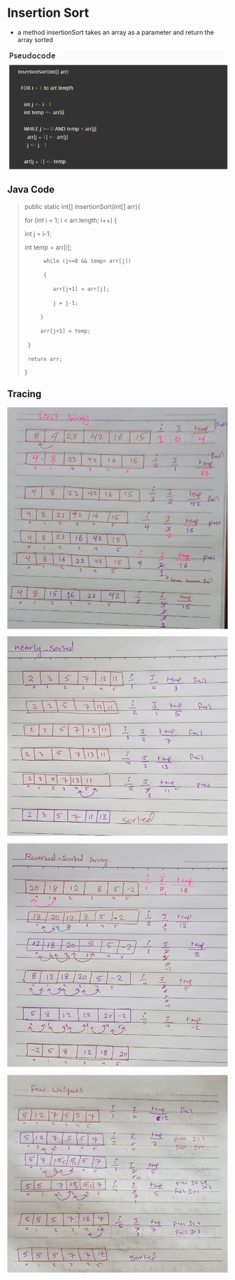 # Insertion Sort
* a method insertionSort takes an array as a parameter and return the array sorted


![pesodu code](../assets/psedu.png)

## Java Code 
>public static int[] insertionSort(int[] arr){
> 
>for (int i = 1; i < arr.length; i++) {
> 
>int j = i-1;
> 
>int temp = arr[i];
>
>           while (j>=0 && temp< arr[j])
> 
>           {
> 
>              arr[j+1] = arr[j];
> 
>              j = j-1;
> 
>          }
> 
>          arr[j+1] = temp;
> 
>      }
> 
>      return arr;
> 
> }
>
> 

## Tracing


![first array trace](../assets/firstarr.jpg)

![second array trace](../assets/nearlyarr.jpg)

![third array trace](../assets/revarr.jpg)

![forth array trace](../assets/uniarr.jpg)